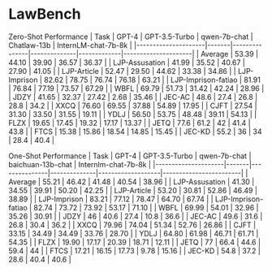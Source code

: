 # LawBench

Zero-Shot Performance
| Task                | GPT-4 | GPT-3.5-Turbo | qwen-7b-chat | Chatlaw-13b | InternLM-chat-7b-8k |
|---------------------|-------|---------------|--------------|-------------|---------------------|
| Average             | 53.39 | 44.10         | 39.90        | 36.57       | 36.37               |
| LJP-Assusation      | 41.99 | 35.52         | 40.67        | 27.90       | 41.05               |
| LJP-Article         | 52.47 | 29.50         | 44.62        | 33.38       | 34.86               |
| LJP-Imprison        | 82.62 | 78.75         | 76.74        | 76.18       | 63.21               |
| LJP-Imprison-fatiao | 81.91 | 76.84         | 77.19        | 73.57       | 67.29               |
| WBFL                | 69.79 | 51.73         | 31.42        | 42.24       | 28.96               |
| JDZY                | 41.65 | 32.37         | 27.42        | 2.68        | 35.46               |
| JEC-AC              | 48.6  | 27.4          | 26.8         | 28.8        | 34.2                |
| XXCQ                | 76.60 | 69.55         | 37.88        | 54.89       | 17.95               |
| CJFT                | 27.54 | 31.30         | 33.50        | 31.55       | 19.11               |
| YDLJ                | 56.50 | 53.75         | 48.48        | 39.11       | 54.13               |
| FLZX                | 19.65 | 17.45         | 19.32        | 17.17       | 13.37               |
| JETQ                | 77.6  | 61.2          | 42           | 41.4        | 43.8                |
| FTCS                | 15.38 | 15.86         | 18.54        | 14.85       | 15.45               |
| JEC-KD              | 55.2  | 36            | 34           | 28.4        | 40.4                |

One-Shot Performance
| Task                | GPT-4 | GPT-3.5-Turbo | qwen-7b-chat | baichuan-13b-chat | Internlm-chat-7b-8k |
|---------------------|-------|---------------|--------------|-------------------|------------------------|
| Average             | 55.21 | 46.42         | 41.48        | 40.54             | 38.96                  |
| LJP-Assusation      | 41.30 | 34.55         | 39.91        | 50.20             | 42.25                  |
| LJP-Article         | 53.20 | 30.81         | 52.86        | 46.49             | 38.89                  |
| LJP-Imprison        | 83.21 | 77.12         | 78.47        | 64.70             | 67.74                  |
| LJP-Imprison-fatiao | 82.74 | 73.72         | 73.92        | 53.17             | 71.10                  |
| WBFL                | 69.99 | 54.01         | 32.96        | 35.26             | 30.91                  |
| JDZY                | 46    | 40.6          | 27.4         | 10.8              | 36.6                   |
| JEC-AC              | 49.6  | 31.6          | 26.8         | 30.4              | 36.2                   |
| XXCQ                | 79.96 | 74.04         | 51.34        | 52.76             | 26.86                  |
| CJFT                | 33.15 | 34.49         | 34.49        | 33.76             | 28.70                  |
| YDLJ                | 64.80 | 61.98         | 46.71        | 61.71             | 54.35                  |
| FLZX                | 19.90 | 17.17         | 20.39        | 18.71             | 12.11                  |
| JETQ                | 77    | 66.4          | 44.6         | 59.4              | 44                     |
| FTCS                | 17.21 | 16.15         | 17.73        | 9.78              | 15.16                  |
| JEC-KD              | 54.8  | 37.2          | 28.6         | 40.4              | 40.6                   |
